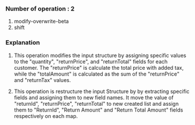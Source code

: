 ### Number of operation : 2
1. modify-overwrite-beta
2. shift

### Explanation
1. This operation modifies the input structure by assigning specific values to the "quantity", "returnPrice", and "returnTotal" fields for each customer. The "returnPrice" is calculate the total price with added tax, while the "totalAmount" is calculated as the sum of the "returnPrice" and "returnTax" values.

2. This operation is restructure the input Structure by by extracting specific fields and assigning them to new field names. It move the value of "returnId", "returnPrice", "returnTotal" to new created list and assign them to "ReturnId", "Return Amount" and "Return Total Amount" fields respectively on each map. 